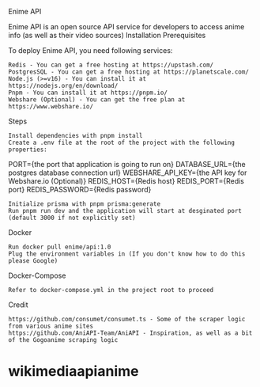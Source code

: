 Enime API

Enime API is an open source API service for developers to access anime info (as well as their video sources)
Installation
Prerequisites

To deploy Enime API, you need following services:

    Redis - You can get a free hosting at https://upstash.com/
    PostgresSQL - You can get a free hosting at https://planetscale.com/
    Node.js (>=v16) - You can install it at https://nodejs.org/en/download/
    Pnpm - You can install it at https://pnpm.io/
    Webshare (Optional) - You can get the free plan at https://www.webshare.io/

Steps

    Install dependencies with pnpm install
    Create a .env file at the root of the project with the following properties:

PORT={the port that application is going to run on}
DATABASE_URL={the postgres database connection url}
WEBSHARE_API_KEY={the API key for Webshare.io (Optional)}
REDIS_HOST={Redis host}
REDIS_PORT={Redis port}
REDIS_PASSWORD={Redis password}

    Initialize prisma with pnpm prisma:generate
    Run pnpm run dev and the application will start at desginated port (default 3000 if not explicitly set)

Docker

    Run docker pull enime/api:1.0
    Plug the environment variables in (If you don't know how to do this please Google)

Docker-Compose

    Refer to docker-compose.yml in the project root to proceed

Credit

    https://github.com/consumet/consumet.ts - Some of the scraper logic from various anime sites
    https://github.com/AniAPI-Team/AniAPI - Inspiration, as well as a bit of the Gogoanime scraping logic
# wikimediaapianime
